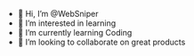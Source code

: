 - 👋 Hi, I’m @WebSniper
- 👀 I’m interested in learning
- 🌱 I’m currently learning Coding
- 💞️ I’m looking to collaborate on great products

<!---
WebSniper/WebSniper is a ✨ special ✨ repository because its `README.md` (this file) appears on your GitHub profile.
You can click the Preview link to take a look at your changes.
--->
